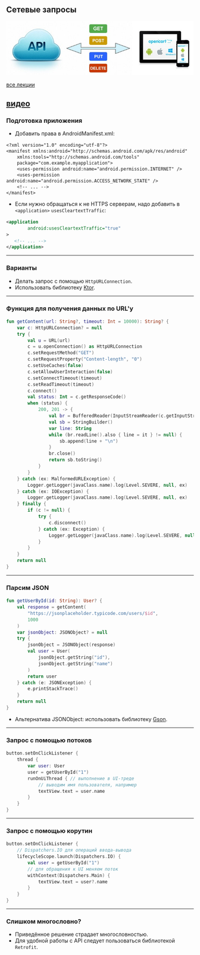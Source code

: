## Сетевые запросы

![network requests](assets/network/api.jpg)

[все лекции](https://github.com/dmitryweiner/android-lectures/blob/master/README.md)

[видео]()
---

### Подготовка приложения
* Добавить права в AndroidManifest.xml:
```
<?xml version="1.0" encoding="utf-8"?>
<manifest xmlns:android="http://schemas.android.com/apk/res/android"
    xmlns:tools="http://schemas.android.com/tools"
    package="com.example.myapplication">
    <uses-permission android:name="android.permission.INTERNET" />
    <uses-permission android:name="android.permission.ACCESS_NETWORK_STATE" />
    <!-- ... -->
</manifest>
```
* Если нужно обращаться к не HTTPS серверам, надо добавить в `<application>` `usesCleartextTraffic`:
```xml
<application
        android:usesCleartextTraffic="true"
>
   <!-- ... -->
</application> 
```
---

### Варианты
* Делать запрос с помощью `HttpURLConnection`.
* Использовать библиотеку [Ktor](https://ktor.io/).
---

### Функция для получения данных по URL'у
```kotlin
fun getContent(url: String?, timeout: Int = 10000): String? {
    var c: HttpURLConnection? = null
    try {
        val u = URL(url)
        c = u.openConnection() as HttpURLConnection
        c.setRequestMethod("GET")
        c.setRequestProperty("Content-length", "0")
        c.setUseCaches(false)
        c.setAllowUserInteraction(false)
        c.setConnectTimeout(timeout)
        c.setReadTimeout(timeout)
        c.connect()
        val status: Int = c.getResponseCode()
        when (status) {
            200, 201 -> {
                val br = BufferedReader(InputStreamReader(c.getInputStream()))
                val sb = StringBuilder()
                var line: String
                while (br.readLine().also { line = it } != null) {
                    sb.append(line + "\n")
                }
                br.close()
                return sb.toString()
            }
        }
    } catch (ex: MalformedURLException) {
        Logger.getLogger(javaClass.name).log(Level.SEVERE, null, ex)
    } catch (ex: IOException) {
        Logger.getLogger(javaClass.name).log(Level.SEVERE, null, ex)
    } finally {
        if (c != null) {
            try {
                c.disconnect()
            } catch (ex: Exception) {
                Logger.getLogger(javaClass.name).log(Level.SEVERE, null, ex)
            }
        }
    }
    return null
}
```
---

### Парсим JSON
```kotlin
fun getUserById(id: String): User? {
    val response = getContent(
        "https://jsonplaceholder.typicode.com/users/$id",
        1000
    )
    var jsonObject: JSONObject? = null
    try {
        jsonObject = JSONObject(response)
        val user = User(
            jsonObject.getString("id"),
            jsonObject.getString("name")
        )
        return user
    } catch (e: JSONException) {
        e.printStackTrace()
    }
    return null
}
```
* Альтернатива JSONObject: использовать библиотеку [Gson](https://github.com/google/gson/blob/master/UserGuide.md).
---

### Запрос с помощью потоков
```kotlin
button.setOnClickListener {
    thread {
        var user: User
        user = getUserById("1")
        runOnUiThread { // выполнение в UI-треде
            // выводим имя пользователя, например
            textView.text = user.name
        }
    }
}
```
---

### Запрос с помощью корутин
```kotlin
button.setOnClickListener {
    // Dispatchers.IO для операций ввода-вывода
    lifecycleScope.launch(Dispatchers.IO) {
        val user = getUserById("1")
        // для обращения к UI меняем поток
        withContext(Dispatchers.Main) {
            textView.text = user?.name
        }
    }
}
```
---

### Слишком многословно?
* Приведённое решение страдает многословностью.
* Для удобной работы с API следует пользоваться библиотекой `Retrofit`.
